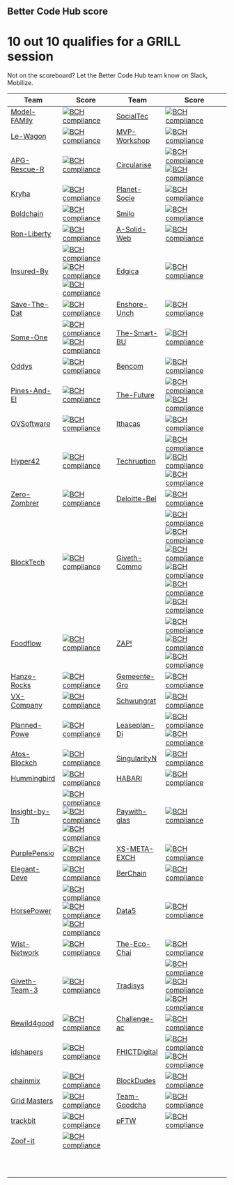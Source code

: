 
## Better Code Hub score


# 10 out 10 qualifies for a GRILL session

Not on the scoreboard? Let the Better Code Hub team know on Slack, Mobilize.


| Team  | Score   | Team  | Score  |
|---|---|---|---|
| [Model-FAMily](https://github.com/odysseyhack/model-family)  | [![BCH compliance](https://bettercodehub.com/edge/badge/odysseyhack/model-family?branch=master&token=a77f363aa30093f2f8886bb2533f1bf580b950ea)](https://bettercodehub.com/)  | [SocialTec](https://github.com/odysseyhack/socialtec)  |  [![BCH compliance](https://bettercodehub.com/edge/badge/odysseyhack/socialtec?branch=master&token=514eec658dfd1d81bb3fb9f4433957e78fb398db)](https://bettercodehub.com/)  |
| [Le-Wagon](https://github.com/odysseyhack/le-wagon) | [![BCH compliance](https://bettercodehub.com/edge/badge/odysseyhack/le-wagon?branch=master&token=5aefc783eae308dd3ded740caee4bc6d245df40b)](https://bettercodehub.com/)  | [MVP-Workshop](https://github.com/odysseyhack/mvp-workshop) | [![BCH compliance](https://bettercodehub.com/edge/badge/odysseyhack/mvp-workshop?branch=master&token=56a4cb8b656597520c9d3fed9e42e08f8475c438)](https://bettercodehub.com/) |
| [APG-Rescue-R](https://github.com/odysseyhack/apg-rescue-rangers) | [![BCH compliance](https://bettercodehub.com/edge/badge/odysseyhack/apg-rescue-rangers?branch=master&token=79de89d34552faffb9f5b0c2fa4420d9e76d85c8)](https://bettercodehub.com/)  | [Circularise](https://github.com/odysseyhack/circularise)  |  [![BCH compliance](https://bettercodehub.com/edge/badge/odysseyhack/circularise?branch=master&token=75802c74c6d7d22a794eeee346fd4032815d33d2)](https://bettercodehub.com/) [![BCH compliance](https://bettercodehub.com/edge/badge/odysseyhack/circularise-dashboard?branch=master&token=a17aeeea68a427f63136cd3c7144af9b88bfd8a8)](https://bettercodehub.com/)| 
| [Kryha](https://github.com/odysseyhack/kryha)  | [![BCH compliance](https://bettercodehub.com/edge/badge/odysseyhack/kryha?branch=master&token=1cee981850fb03b095cba418c3ff3c55ac7a35fd)](https://bettercodehub.com/)  | [Planet-Socie](https://github.com/odysseyhack/planet-society)  | [![BCH compliance](https://bettercodehub.com/edge/badge/odysseyhack/planet-society?branch=master&token=889ad2fb3af539130e7bbb7c51d82b4e4774373a)](https://bettercodehub.com/)  |
| [Boldchain](https://github.com/odysseyhack/boldchain)  | [![BCH compliance](https://bettercodehub.com/edge/badge/odysseyhack/boldchain?branch=master&token=9331611c04403356ed42406f84d8d5e5d7d67500)](https://bettercodehub.com/)  | [Smilo](https://github.com/odysseyhack/smilo)  | [![BCH compliance](https://bettercodehub.com/edge/badge/odysseyhack/smilo?branch=develop)](https://bettercodehub.com/)  |
| [Ron-Liberty](https://github.com/odysseyhack/ron-liberty-and-the-pillaristas)  | [![BCH compliance](https://bettercodehub.com/edge/badge/odysseyhack/ron-liberty-and-the-pillaristas?branch=develop&token=69a29bbebd5d668dcad6ba4b9bc14197f21bf3ef)](https://bettercodehub.com/)  | [A-Solid-Web](https://github.com/odysseyhack/a-solid-web)  |  [![BCH compliance](https://bettercodehub.com/edge/badge/odysseyhack/a-solid-web?branch=master&token=81fb0c64398ace0823100b22567948f6f37b46f2)](https://bettercodehub.com/) |
| [Insured-By](https://github.com/odysseyhack/insured-by-theledger-be)  |  [![BCH compliance](https://bettercodehub.com/edge/badge/odysseyhack/insured-by-theledger-be?branch=master&token=8ad6c4d64e4252799c59ce139049731c527c53fb)](https://bettercodehub.com/) [![BCH compliance](https://bettercodehub.com/edge/badge/odysseyhack/insured-by-theledger-fe?branch=master&token=b79fddbc43e634508df5ba449bce175c0b9ac453)](https://bettercodehub.com/)[![BCH compliance](https://bettercodehub.com/edge/badge/odysseyhack/insured-by-theledger-network?branch=master&token=a04d698265100e979c85aa4eae2166ae2241fc2b)](https://bettercodehub.com/) | [Edgica](https://github.com/odysseyhack/edgica)  | [![BCH compliance](https://bettercodehub.com/edge/badge/odysseyhack/edgica?branch=master&token=b43e2357e1913abd05d20dcb3d8ed2f49ec8ff4a)](https://bettercodehub.com/)  |
| [Save-The-Dat](https://github.com/odysseyhack/save-the-data)  | [![BCH compliance](https://bettercodehub.com/edge/badge/odysseyhack/save-the-data?branch=master&token=ac802395b2caf097d106ad9a0c00ecc455fc4a36)](https://bettercodehub.com/)  | [Enshore-Unch](https://github.com/odysseyhack/enshore_unchained)  |  [![BCH compliance](https://bettercodehub.com/edge/badge/odysseyhack/enshore_unchained?branch=master&token=9eec034c4e19655259a88382a988b6e8daba0e27)](https://bettercodehub.com/) |
| [Some-One](https://github.com/odysseyhack/some-one-backend)  | [![BCH compliance](https://bettercodehub.com/edge/badge/odysseyhack/some-one-backend?branch=master&token=5f3452ee87e348095de62548cdc7dc3197819eef)](https://bettercodehub.com/) [![BCH compliance](https://bettercodehub.com/edge/badge/odysseyhack/some-one-frontend?branch=master&token=570b3c7f40cb2cc5665deac7de75d04f87aa2033)](https://bettercodehub.com/) | [The-Smart-BU](https://github.com/odysseyhack/the-smart-buidlings)  | [![BCH compliance](https://bettercodehub.com/edge/badge/odysseyhack/the-smart-buidlings?branch=master&token=e18391e84875396654f7633ed262bc9f822b15f2)](https://bettercodehub.com/)  |
| [Oddys](https://github.com/odysseyhack/oddys)  | [![BCH compliance](https://bettercodehub.com/edge/badge/odysseyhack/oddys?branch=master&token=cefd1da75a3f33befe24c392df6237edc4492180)](https://bettercodehub.com/)  | [Bencom](https://github.com/odysseyhack/bencom)  | [![BCH compliance](https://bettercodehub.com/edge/badge/odysseyhack/bencom?branch=master&token=16165e45b7ac6eba72f54481f11edd7930f72083)](https://bettercodehub.com/)  |
| [Pines-And-El](https://github.com/odysseyhack/pines-and-electronics)  | [![BCH compliance](https://bettercodehub.com/edge/badge/odysseyhack/pines-and-electronics?branch=master&token=e919c0b6d18efd1833762ac70b6d6aded0c16f57)](https://bettercodehub.com/)  |  [The-Future](https://github.com/odysseyhack/future-firefighters-app)  | [![BCH compliance](https://bettercodehub.com/edge/badge/odysseyhack/future-firefighters-app?branch=master&token=18417a8a732d8b50323036839a6def7d303938e7)](https://bettercodehub.com/) [![BCH compliance](https://bettercodehub.com/edge/badge/odysseyhack/future-firefighters-ds?branch=master&token=bc576155366af56021a299f0cdb18a3f4242e6fd)](https://bettercodehub.com/) |
| [OVSoftware](https://github.com/odysseyhack/ovsoftware) | [![BCH compliance](https://bettercodehub.com/edge/badge/odysseyhack/ovsoftware?branch=master&token=6fdea1a370e60cf9215c6f0c5b2069be3a0906ef)](https://bettercodehub.com/)  | [Ithacas](https://github.com/odysseyhack/ithacas-face-recognition-service)  | [![BCH compliance](https://bettercodehub.com/edge/badge/odysseyhack/ithacas-face-recognition-service?branch=master&token=7b86f81aafe9d35f7fa45a65d08e7fea075229a4)](https://bettercodehub.com/)  |
|  [Hyper42](https://github.com/odysseyhack/hyper42) | [![BCH compliance](https://bettercodehub.com/edge/badge/EBPI/Hyper42-Hackathon2019?branch=master)](https://bettercodehub.com/) |  [Techruption](https://github.com/odysseyhack/techruption-multi-party-all-night-brainstorming-repo) |  [![BCH compliance](https://bettercodehub.com/edge/badge/odysseyhack/techruption-multi-party-all-night-brainstorming-repo?branch=master&token=ab99412ad2b83e540b39b36b0d3131b49f4143f1)](https://bettercodehub.com/) [![BCH compliance](https://bettercodehub.com/edge/badge/odysseyhack/mpan-compute-initiator?branch=master&token=49674a3aaffa4b409598933b261ca5332ebef4f1)](https://bettercodehub.com/) [![BCH compliance](https://bettercodehub.com/edge/badge/odysseyhack/techruption-multi-party-all-night?branch=master&token=be035a58782c091159e21039e65e79d21da7a02a)](https://bettercodehub.com/)|
|  [Zero-Zombrer](https://github.com/odysseyhack/zero-zombrero) |  [![BCH compliance](https://bettercodehub.com/edge/badge/odysseyhack/zero-zombrero?branch=master&token=6ada7f163c7c8187cb0fb053075133ef64bdd4b9)](https://bettercodehub.com/) | [Deloitte-Bel](https://github.com/odysseyhack/deloitte-belgium)  |  [![BCH compliance](https://bettercodehub.com/edge/badge/odysseyhack/deloitte-belgium?branch=master&token=8ea0e487a777f63ff2766f92714c20667bd5f92b)](https://bettercodehub.com/) |
| [BlockTech](https://github.com/odysseyhack/blocktech)  | [![BCH compliance](https://bettercodehub.com/edge/badge/odysseyhack/blocktech?branch=master&token=a6be588955eb62ffece2f739bedf9d831408d705)](https://bettercodehub.com/)  | [Giveth-Commo](https://github.com/odysseyhack/giveth-commons-abc-lib)  |  [![BCH compliance](https://bettercodehub.com/edge/badge/odysseyhack/giveth-commons-abc-lib?branch=master)](https://bettercodehub.com/) [![BCH compliance](https://bettercodehub.com/edge/badge/odysseyhack/giveth-commons-stack?branch=master)](https://bettercodehub.com/)[![BCH compliance](https://bettercodehub.com/edge/badge/odysseyhack/giveth-commons-abc-contracts?branch=master)](https://bettercodehub.com/)[![BCH compliance](https://bettercodehub.com/edge/badge/odysseyhack/giveth-commons-abc-app?branch=master)](https://bettercodehub.com/)[![BCH compliance](https://bettercodehub.com/edge/badge/odysseyhack/giveth-commons-components?branch=master)](https://bettercodehub.com/)[![BCH compliance](https://bettercodehub.com/edge/badge/odysseyhack/giveth-commons-mv-app?branch=master)](https://bettercodehub.com/)|
| [Foodflow](https://github.com/odysseyhack/foodflow)  |  [![BCH compliance](https://bettercodehub.com/edge/badge/odysseyhack/foodflow?branch=master&token=b236d86339f2b9bec4ecb3ebc37d9fa969094988)](https://bettercodehub.com/) | [ZAP!](https://github.com/odysseyhack/Zap-UI)  | [![BCH compliance](https://bettercodehub.com/edge/badge/odysseyhack/Zap-UI?branch=master&token=7fae75735c82de8e1b8ace4cd3b2dcfbc42aceb2)](https://bettercodehub.com/) [![BCH compliance](https://bettercodehub.com/edge/badge/odysseyhack/zap?branch=master&token=9e73cf53392e31204f47283b3b089962256df79c)](https://bettercodehub.com/) [![BCH compliance](https://bettercodehub.com/edge/badge/odysseyhack/Zap-dashboard?branch=master&token=8e9d5e2ace0a06e30e5cd6b7f4668d7564960750)](https://bettercodehub.com/) |
| [Hanze-Rocks](https://github.com/odysseyhack/hanze-rocks)  |  [![BCH compliance](https://bettercodehub.com/edge/badge/odysseyhack/hanze-rocks?branch=master&token=21e49684d42f8ef77c3da6a02ef5474915ffcd6d)](https://bettercodehub.com/) | [Gemeente-Gro](https://github.com/odysseyhack/gemeente-groningen)  | [![BCH compliance](https://bettercodehub.com/edge/badge/odysseyhack/gemeente-groningen?branch=master&token=88e39e51f6ea97e4184931d6e978d58be2576884)](https://bettercodehub.com/)  |
| [VX-Company](https://github.com/odysseyhack/vx-company)  |  [![BCH compliance](https://bettercodehub.com/edge/badge/odysseyhack/vx-company?branch=master&token=89e39beaa9484ae23fbc30cbfe8b46f99a979bab)](https://bettercodehub.com/) | [Schwungrat](https://github.com/odysseyhack/schwungrat)  | [![BCH compliance](https://bettercodehub.com/edge/badge/odysseyhack/schwungrat?branch=master&token=e6fe4ad346c2f207c9b5db185cc6330ae0dd00e2)](https://bettercodehub.com/)  |
| [Planned-Powe](https://github.com/odysseyhack/planned-power)  |  [![BCH compliance](https://bettercodehub.com/edge/badge/odysseyhack/planned-power?branch=master&token=23c1399ae947fec0b9143cdadeeeef9a33742f5d)](https://bettercodehub.com/) | [Leaseplan-Di](https://github.com/odysseyhack/leaseplan-digital)  | [![BCH compliance](https://bettercodehub.com/edge/badge/odysseyhack/leaseplan-digital?branch=master&token=0faf564bc227f0fc635b7db27c19380afaed1219)](https://bettercodehub.com/) [![BCH compliance](https://bettercodehub.com/edge/badge/odysseyhack/leaseplan-digital-transaction-server?branch=master&token=34ecc9b482145dd399d7bc22a6c6c793f3573bf4)](https://bettercodehub.com/) |
| [Atos-Blockch](https://github.com/odysseyhack/atos-blockchain-factory)  | [![BCH compliance](https://bettercodehub.com/edge/badge/odysseyhack/atos-blockchain-factory?branch=master&token=39e4f67c89088f37acfe33001204d85ed1735d13)](https://bettercodehub.com/)  | [SingularityN](https://github.com/odysseyhack/singularitynet)  | [![BCH compliance](https://bettercodehub.com/edge/badge/odysseyhack/singularitynet?branch=master&token=830230b9ebb7156485181347ea001189aec47aed)](https://bettercodehub.com/)  |
| [Hummingbird](https://github.com/odysseyhack/hummingbird)  | [![BCH compliance](https://bettercodehub.com/edge/badge/odysseyhack/hummingbird?branch=develop&token=57aec9a930c23efac1d869a6b4203aab3d8e2de1)](https://bettercodehub.com/)  | [HABARI](https://github.com/odysseyhack/habari)  | [![BCH compliance](https://bettercodehub.com/edge/badge/odysseyhack/habari?branch=master&token=0d41f94e275467d5d9562c12e04d53b9001af5c6)](https://bettercodehub.com/)  |
| [Insight-by-Th](https://github.com/odysseyhack/insight-by-TheLedger-fe)  |  [![BCH compliance](https://bettercodehub.com/edge/badge/odysseyhack/insight-by-TheLedger-be?branch=master&token=ef0a61a3591104771d070cbeb270608edef54ec4)](https://bettercodehub.com/) [![BCH compliance](https://bettercodehub.com/edge/badge/odysseyhack/insight-by-TheLedger-fe?branch=master&token=697b0be9b8c38f21dd6b42c786352239615c1831)](https://bettercodehub.com/) [![BCH compliance](https://bettercodehub.com/edge/badge/odysseyhack/insight-by-TheLedger-HF?branch=master&token=41cb04d703ed7ae1919c632dbc5c41c86f9ab283)](https://bettercodehub.com/) | [Paywith-glas](https://github.com/odysseyhack/paywith.glass)  | [![BCH compliance](https://bettercodehub.com/edge/badge/odysseyhack/paywith.glass?branch=master&token=abfee2a276fabc827279c719f54108ee612162fe)](https://bettercodehub.com/)  |
| [PurplePensio](https://github.com/odysseyhack/purplepension)  | [![BCH compliance](https://bettercodehub.com/edge/badge/odysseyhack/purplepension?branch=master&token=4337bdc3943f142e378cda4a539ace3c16a3a730)](https://bettercodehub.com/) | [XS-META-EXCH](https://github.com/odysseyhack/xs-meta-exchange)  | [![BCH compliance](https://bettercodehub.com/edge/badge/odysseyhack/xs-meta-exchange?branch=master&token=f965b53c75eee7752d4b3a18c51a881d5ced1186)](https://bettercodehub.com/)  |
| [Elegant-Deve](https://github.com/odysseyhack/elegant-development)  | [![BCH compliance](https://bettercodehub.com/edge/badge/odysseyhack/elegant-development?branch=master&token=5b46e2643a3b5625d11a3dd5ff5776e56bae514c)](https://bettercodehub.com/)  | [BerChain](https://github.com/odysseyhack/berchain)  | [![BCH compliance](https://bettercodehub.com/edge/badge/odysseyhack/berchain?branch=master&token=47c5434aff4ecb0d6f65d12780f589e50a07692b)](https://bettercodehub.com/)  |
| [HorsePower](https://github.com/odysseyhack/horsepower_forecasting)  | [![BCH compliance](https://bettercodehub.com/edge/badge/odysseyhack/horsepower-community-app?branch=master&token=15bd3a5a7c733a02cf09c6c4306322cb4f4c67d8)](https://bettercodehub.com/) [![BCH compliance](https://bettercodehub.com/edge/badge/odysseyhack/horsepower-community-backend?branch=master&token=e3d71f5530d80a9c8e116e9b5e8f3510058b8364)](https://bettercodehub.com/) [![BCH compliance](https://bettercodehub.com/edge/badge/odysseyhack/horsepower_forecasting?branch=master&token=6eb7e4ab548f896e52a3d57767fffb0d8fc49b13)](https://bettercodehub.com/)  | [Data5](https://github.com/odysseyhack/data5)  |  [![BCH compliance](https://bettercodehub.com/edge/badge/odysseyhack/data5?branch=master&token=64bb688e2592c4fd2ef40e1a9ec4180d2a9082df)](https://bettercodehub.com/) |
| [Wist-Network](https://github.com/odysseyhack/wist-network)  | [![BCH compliance](https://bettercodehub.com/edge/badge/odysseyhack/wist-network?branch=master&token=4304a270423d28a47c778f8dfa6181669d834f8f)](https://bettercodehub.com/)  | [The-Eco-Chai](https://github.com/odysseyhack/the-eco-chain-app)  | [![BCH compliance](https://bettercodehub.com/edge/badge/odysseyhack/the-eco-chain?branch=master&token=4cc75b2922b34b0376e5862bba7df513cfa50c47)](https://bettercodehub.com/)  |
| [Giveth-Team-3](https://github.com/odysseyhack/giveth-team-3-morpheus-proposal-engine)  | [![BCH compliance](https://bettercodehub.com/edge/badge/odysseyhack/giveth-team-3-morpheus-proposal-engine?branch=master&token=eefc2f307c17c4de9b440bb2f6ba6e1cc9c6e3df)](https://bettercodehub.com/)  | [Tradisys](https://github.com/odysseyhack/tradisys-apg-s2w-web) |  [![BCH compliance](https://bettercodehub.com/edge/badge/odysseyhack/tradisys-node?branch=version-0.16.3-rsa)](https://bettercodehub.com/) [![BCH compliance](https://bettercodehub.com/edge/badge/odysseyhack/tradisys-apg-s2w?branch=master)](https://bettercodehub.com/) [![BCH compliance](https://bettercodehub.com/edge/badge/odysseyhack/tradisys-apg-s2w-web?branch=master)](https://bettercodehub.com/) |
| [Rewild4good](https://github.com/orgs/odysseyhack/teams/rewild4good) | [![BCH compliance](https://bettercodehub.com/edge/badge/odysseyhack/zero-zombrero?branch=master&token=6ada7f163c7c8187cb0fb053075133ef64bdd4b9)](https://bettercodehub.com/) | [Challenge-ac](https://github.com/odysseyhack/challenge-accepted) | [![BCH compliance](https://bettercodehub.com/edge/badge/odysseyhack/challenge-accepted?branch=master&token=8dc57b7c064d6a3815f4c2c7e11da3fa3174576c)](https://bettercodehub.com/) |
| [idshapers](https://github.com/odysseyhack/idshapers) |  [![BCH compliance](https://bettercodehub.com/edge/badge/odysseyhack/idshapers?branch=master&token=af656f5a0898fd7449571b51ed28933fa9cacf56)](https://bettercodehub.com/) | [FHICTDigital](https://github.com/odysseyhack/fhictdigital) | [![BCH compliance](https://bettercodehub.com/edge/badge/odysseyhack/fhictdigital?branch=master&token=51449d357421395a795d4993fb57ab379d86d8e4)](https://bettercodehub.com/) [![BCH compliance](https://bettercodehub.com/edge/badge/odysseyhack/fhictdigital-frontend?branch=master&token=91be343a14d733299e9e029bab94364103aa1c18)](https://bettercodehub.com/) |
| [chainmix](https://github.com/orgs/odysseyhack/teams/chainmix)  | [![BCH compliance](https://bettercodehub.com/edge/badge/odysseyhack/chainmix?branch=master)](https://bettercodehub.com/) | [BlockDudes](https://github.com/orgs/odysseyhack/teams/blockdudes) | [![BCH compliance](https://bettercodehub.com/edge/badge/odysseyhack/blockdudes?branch=master&token=76fb020fb5d71d2171a8d2c0e4ca2662fc948a07)](https://bettercodehub.com/) |
| [Grid Masters](https://github.com/orgs/odysseyhack/teams/grid-masters) | [![BCH compliance](https://bettercodehub.com/edge/badge/odysseyhack/grid-masters?branch=master&token=79dad38771e97c4ee7ebc072103232299bf1d931)](https://bettercodehub.com/) | [Team-Goodcha](https://github.com/orgs/odysseyhack/teams/team-goodchain) | [![BCH compliance](https://bettercodehub.com/edge/badge/odysseyhack/team-goodchain?branch=master&token=6310f45fb95bf1fe01cbd31b61f0398bcf666cba)](https://bettercodehub.com/) |
| [trackbit](https://github.com/orgs/odysseyhack/teams/trackbit) | [![BCH compliance](https://bettercodehub.com/edge/badge/odysseyhack/trackbit?branch=master&token=b4a054ae097aecf7077a098b459e2dc32b0b3f20)](https://bettercodehub.com/) | [pFTW](https://github.com/orgs/odysseyhack/teams/pftw) | [![BCH compliance](https://bettercodehub.com/edge/badge/odysseyhack/pftw?branch=master&token=dacec470201efe4ca64bcfbeaebb632e8d83b2ff)](https://bettercodehub.com/) |
| [Zoof-it](https://github.com/orgs/odysseyhack/teams/zoof-it) | [![BCH compliance](https://bettercodehub.com/edge/badge/odysseyhack/zoof-it?branch=master&token=50644e012ba41a31b281298cff637db44a0f2b5e)](https://bettercodehub.com/) |   |   |
|   |   |   |   |
|   |   |   |   |
|   |   |   |   |
|   |   |   |   |
|   |   |   |   |
|   |   |   |   |
|   |   |   |   |
|   |   |   |   |
|   |   |   |   |
|   |   |   |   |
